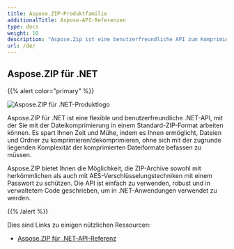 ```yaml
---
title: Aspose.ZIP-Produktfamilie
additionalTitle: Aspose-API-Referenzen
type: docs
weight: 10
description: "Aspose.Zip ist eine benutzerfreundliche API zum Komprimieren, Extrahieren und Verarbeiten komprimierter Dateien in den Formaten Zip, RAR oder 7Zip. Wendet Verschlüsselung mit ZipCrypto oder AES128, 192 und AES256 an."
url: /de/
---
```


## Aspose.ZIP für .NET

{{% alert color="primary" %}} 

![Aspose.ZIP für .NET-Produktlogo](../home_1.png)


Aspose.ZIP für .NET ist eine flexible und benutzerfreundliche .NET-API, mit der Sie mit der Dateikomprimierung in einem Standard-ZIP-Format arbeiten können. Es spart Ihnen Zeit und Mühe, indem es Ihnen ermöglicht, Dateien und Ordner zu komprimieren/dekomprimieren, ohne sich mit der zugrunde liegenden Komplexität der komprimierten Dateiformate befassen zu müssen.

Aspose.ZIP bietet Ihnen die Möglichkeit, die ZIP-Archive sowohl mit herkömmlichen als auch mit AES-Verschlüsselungstechniken mit einem Passwort zu schützen. Die API ist einfach zu verwenden, robust und in verwaltetem Code geschrieben, um in .NET-Anwendungen verwendet zu werden.

{{% /alert %}} 

Dies sind Links zu einigen nützlichen Ressourcen:
- [Aspose.ZIP für .NET-API-Referenz](/zip/de/net/)